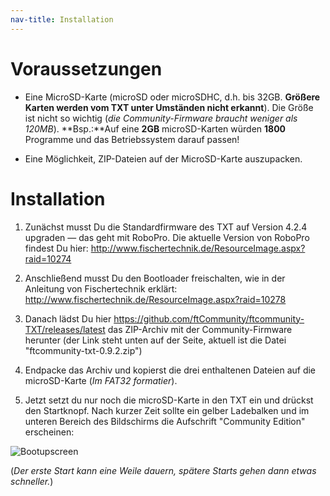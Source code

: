 ```yaml
---
nav-title: Installation
---
```

# Voraussetzungen

* Eine MicroSD-Karte (microSD oder microSDHC, d.h. bis 32GB. **Größere Karten werden vom TXT unter Umständen nicht erkannt**). Die Größe ist nicht so wichtig (_die Community-Firmware braucht weniger als 120MB_). **Bsp.:**Auf eine **2GB** microSD-Karten würden **1800** Programme und das Betriebssystem darauf passen!

* Eine Möglichkeit, ZIP-Dateien auf der MicroSD-Karte auszupacken.

# Installation

1. Zunächst musst Du die Standardfirmware des TXT auf Version 4.2.4 upgraden &mdash; das geht mit RoboPro. Die aktuelle Version von RoboPro findest Du hier: http://www.fischertechnik.de/ResourceImage.aspx?raid=10274

1. Anschließend musst Du den Bootloader freischalten, wie in der Anleitung von Fischertechnik erklärt: http://www.fischertechnik.de/ResourceImage.aspx?raid=10278

1. Danach lädst Du hier https://github.com/ftCommunity/ftcommunity-TXT/releases/latest das ZIP-Archiv mit der Community-Firmware herunter (der Link steht unten auf der Seite, aktuell ist die Datei "ftcommunity-txt-0.9.2.zip")

1. Endpacke das Archiv  und kopierst die drei enthaltenen Dateien auf die microSD-Karte (_Im FAT32 formatier_).

1. Jetzt setzt du nur noch die microSD-Karte in den TXT ein und drückst den Startknopf. Nach kurzer Zeit sollte ein gelber Ladebalken und im unteren Bereich des Bildschirms die Aufschrift "Community Edition" erscheinen:

 ![Bootupscreen](https://raw.githubusercontent.com/ftCommunity/ftcommunity-TXT/master/board/fischertechnik/TXT/rootfs/etc/ftc-logo.png)

 (_Der erste Start kann eine Weile dauern, spätere Starts gehen dann etwas schneller._)

